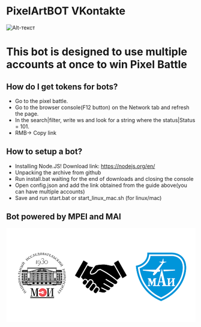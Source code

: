 # PixelArtBOT VKontakte

![Alt-текст](https://sun9-19.userapi.com/c855528/v855528414/11d302/mns3D_iVs_g.jpg "PixelBattle")

# This bot is designed to use multiple accounts at once to win Pixel Battle

## How do I get tokens for bots?
* Go to the pixel battle.
* Go to the browser console(F12 button) on the Network tab and refresh the page.
* In the search|filter, write ws and look for a string where the status|Status = 101.
* RMB-> Copy link

## How to setup a bot?
* Installing Node.JS! Download link: https://nodejs.org/en/ 
* Unpacking the archive from github
* Run install.bat waiting for the end of downloads and closing the console
* Open config.json and add the link obtained from the guide above(you can have multiple accounts)
* Save and run start.bat or start_linux_mac.sh (for linux/mac)

## Bot powered by MPEI and MAI
![Alt-текст](https://github.com/Mrhealman/PixelArtBOT-VKontakte/blob/master/Union.png?raw=true "Developers")
